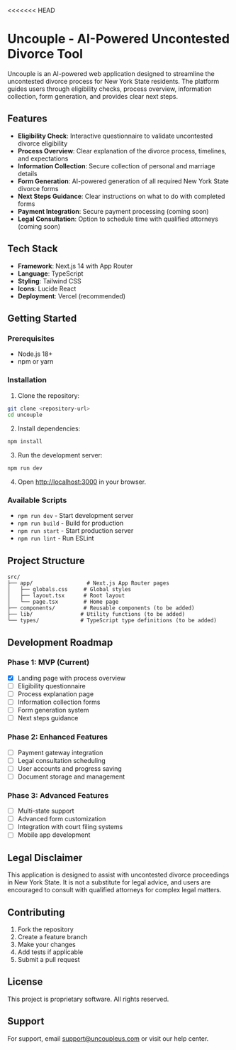 <<<<<<< HEAD
# Uncouple - AI-Powered Uncontested Divorce Tool

Uncouple is an AI-powered web application designed to streamline the uncontested divorce process for New York State residents. The platform guides users through eligibility checks, process overview, information collection, form generation, and provides clear next steps.

## Features

- **Eligibility Check**: Interactive questionnaire to validate uncontested divorce eligibility
- **Process Overview**: Clear explanation of the divorce process, timelines, and expectations
- **Information Collection**: Secure collection of personal and marriage details
- **Form Generation**: AI-powered generation of all required New York State divorce forms
- **Next Steps Guidance**: Clear instructions on what to do with completed forms
- **Payment Integration**: Secure payment processing (coming soon)
- **Legal Consultation**: Option to schedule time with qualified attorneys (coming soon)

## Tech Stack

- **Framework**: Next.js 14 with App Router
- **Language**: TypeScript
- **Styling**: Tailwind CSS
- **Icons**: Lucide React
- **Deployment**: Vercel (recommended)

## Getting Started

### Prerequisites

- Node.js 18+ 
- npm or yarn

### Installation

1. Clone the repository:
```bash
git clone <repository-url>
cd uncouple
```

2. Install dependencies:
```bash
npm install
```

3. Run the development server:
```bash
npm run dev
```

4. Open [http://localhost:3000](http://localhost:3000) in your browser.

### Available Scripts

- `npm run dev` - Start development server
- `npm run build` - Build for production
- `npm run start` - Start production server
- `npm run lint` - Run ESLint

## Project Structure

```
src/
├── app/                 # Next.js App Router pages
│   ├── globals.css     # Global styles
│   ├── layout.tsx      # Root layout
│   └── page.tsx        # Home page
├── components/         # Reusable components (to be added)
├── lib/               # Utility functions (to be added)
└── types/             # TypeScript type definitions (to be added)
```

## Development Roadmap

### Phase 1: MVP (Current)
- [x] Landing page with process overview
- [ ] Eligibility questionnaire
- [ ] Process explanation page
- [ ] Information collection forms
- [ ] Form generation system
- [ ] Next steps guidance

### Phase 2: Enhanced Features
- [ ] Payment gateway integration
- [ ] Legal consultation scheduling
- [ ] User accounts and progress saving
- [ ] Document storage and management

### Phase 3: Advanced Features
- [ ] Multi-state support
- [ ] Advanced form customization
- [ ] Integration with court filing systems
- [ ] Mobile app development

## Legal Disclaimer

This application is designed to assist with uncontested divorce proceedings in New York State. It is not a substitute for legal advice, and users are encouraged to consult with qualified attorneys for complex legal matters.

## Contributing

1. Fork the repository
2. Create a feature branch
3. Make your changes
4. Add tests if applicable
5. Submit a pull request

## License

This project is proprietary software. All rights reserved.

## Support

For support, email support@uncoupleus.com or visit our help center.
